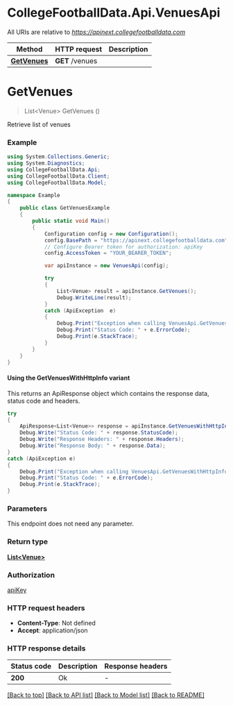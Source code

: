 # CollegeFootballData.Api.VenuesApi

All URIs are relative to *https://apinext.collegefootballdata.com*

| Method | HTTP request | Description |
|--------|--------------|-------------|
| [**GetVenues**](VenuesApi.md#getvenues) | **GET** /venues |  |

<a id="getvenues"></a>
# **GetVenues**
> List&lt;Venue&gt; GetVenues ()



Retrieve list of venues

### Example
```csharp
using System.Collections.Generic;
using System.Diagnostics;
using CollegeFootballData.Api;
using CollegeFootballData.Client;
using CollegeFootballData.Model;

namespace Example
{
    public class GetVenuesExample
    {
        public static void Main()
        {
            Configuration config = new Configuration();
            config.BasePath = "https://apinext.collegefootballdata.com";
            // Configure Bearer token for authorization: apiKey
            config.AccessToken = "YOUR_BEARER_TOKEN";

            var apiInstance = new VenuesApi(config);

            try
            {
                List<Venue> result = apiInstance.GetVenues();
                Debug.WriteLine(result);
            }
            catch (ApiException  e)
            {
                Debug.Print("Exception when calling VenuesApi.GetVenues: " + e.Message);
                Debug.Print("Status Code: " + e.ErrorCode);
                Debug.Print(e.StackTrace);
            }
        }
    }
}
```

#### Using the GetVenuesWithHttpInfo variant
This returns an ApiResponse object which contains the response data, status code and headers.

```csharp
try
{
    ApiResponse<List<Venue>> response = apiInstance.GetVenuesWithHttpInfo();
    Debug.Write("Status Code: " + response.StatusCode);
    Debug.Write("Response Headers: " + response.Headers);
    Debug.Write("Response Body: " + response.Data);
}
catch (ApiException e)
{
    Debug.Print("Exception when calling VenuesApi.GetVenuesWithHttpInfo: " + e.Message);
    Debug.Print("Status Code: " + e.ErrorCode);
    Debug.Print(e.StackTrace);
}
```

### Parameters
This endpoint does not need any parameter.
### Return type

[**List&lt;Venue&gt;**](Venue.md)

### Authorization

[apiKey](../README.md#apiKey)

### HTTP request headers

 - **Content-Type**: Not defined
 - **Accept**: application/json


### HTTP response details
| Status code | Description | Response headers |
|-------------|-------------|------------------|
| **200** | Ok |  -  |

[[Back to top]](#) [[Back to API list]](../README.md#documentation-for-api-endpoints) [[Back to Model list]](../README.md#documentation-for-models) [[Back to README]](../README.md)

